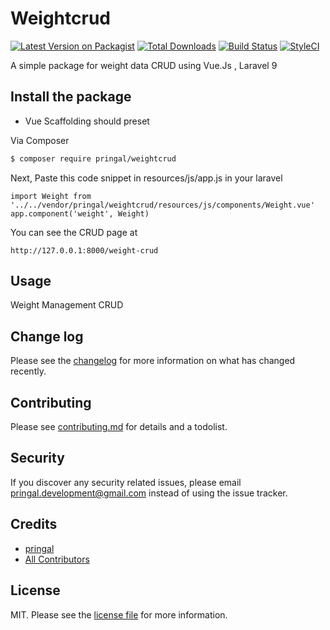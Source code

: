 # Weightcrud

[![Latest Version on Packagist][ico-version]][link-packagist]
[![Total Downloads][ico-downloads]][link-downloads]
[![Build Status][ico-travis]][link-travis]
[![StyleCI][ico-styleci]][link-styleci]

A simple package for weight data CRUD using Vue.Js , Laravel 9

## Install the package

- Vue Scaffolding should preset

Via Composer

``` bash
$ composer require pringal/weightcrud
```

Next, Paste this code snippet in resources/js/app.js in your laravel

```angular2html
import Weight from '../../vendor/pringal/weightcrud/resources/js/components/Weight.vue'
app.component('weight', Weight)
```

You can see the CRUD page at
```angular2html
http://127.0.0.1:8000/weight-crud
```
## Usage

Weight Management CRUD

## Change log

Please see the [changelog](changelog.md) for more information on what has changed recently.

## Contributing

Please see [contributing.md](contributing.md) for details and a todolist.

## Security

If you discover any security related issues, please email pringal.development@gmail.com instead of using the issue tracker.

## Credits

- [pringal][link-author]
- [All Contributors][link-contributors]

## License

MIT. Please see the [license file](LICENSE) for more information.

[ico-version]: https://img.shields.io/packagist/v/pringal/weightcrud.svg?style=flat-square
[ico-downloads]: https://img.shields.io/packagist/dt/pringal/weightcrud.svg?style=flat-square
[ico-travis]: https://img.shields.io/travis/pringal/weightcrud/master.svg?style=flat-square
[ico-styleci]: https://styleci.io/repos/12345678/shield

[link-packagist]: https://packagist.org/packages/pringal/weightcrud
[link-downloads]: https://packagist.org/packages/pringal/weightcrud
[link-travis]: https://travis-ci.org/pringal/weightcrud
[link-styleci]: https://styleci.io/repos/12345678
[link-author]: https://github.com/pringal
[link-contributors]: ../../contributors

